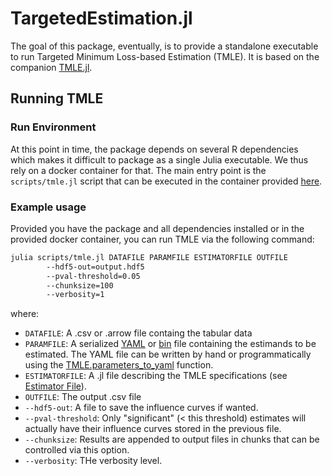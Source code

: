 # TargetedEstimation.jl

The goal of this package, eventually, is to provide a standalone executable to run Targeted Minimum Loss-based Estimation (TMLE). It is based on the companion [TMLE.jl](https://targene.github.io/TMLE.jl/stable/).

## Running TMLE

### Run Environment

At this point in time, the package depends on several R dependencies which makes it difficult to package as a single Julia executable. We thus rely on a docker container for that. The main entry point is the `scripts/tmle.jl` script that can be executed in the container provided [here](https://hub.docker.com/r/olivierlabayle/targeted-estimation/tags).

### Example usage

Provided you have the package and all dependencies installed or in the provided docker container, you can run TMLE via the following command:

```bash
julia scripts/tmle.jl DATAFILE PARAMFILE ESTIMATORFILE OUTFILE
        --hdf5-out=output.hdf5
        --pval-threshold=0.05
        --chunksize=100
        --verbosity=1
```

where:

- `DATAFILE`: A .csv or .arrow file containg the tabular data
- `PARAMFILE`: A serialized [YAML](https://targene.github.io/TMLE.jl/stable/user_guide/#Reading-Parameters-from-YAML-files) or [bin](https://docs.julialang.org/en/v1/stdlib/Serialization/) file containing the estimands to be estimated. The YAML file can be written by hand or programmatically using the [TMLE.parameters_to_yaml](https://targene.github.io/TMLE.jl/stable/api/#TMLE.parameters_to_yaml-Tuple{Any,%20Any}) function.
- `ESTIMATORFILE`: A .jl file describing the TMLE specifications (see [Estimator File](@ref)).
- `OUTFILE`: The output .csv file
- `--hdf5-out`: A file to save the influence curves if wanted.
- `--pval-threshold`: Only "significant" (< this threshold) estimates will actually have their influence curves stored in the previous file.
- `--chunksize`: Results are appended to output files in chunks that can be controlled via this option.
- `--verbosity`: THe verbosity level.
